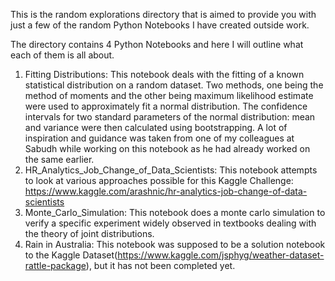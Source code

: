 This is the random explorations directory that is aimed to provide you with just a few of the random Python Notebooks I have created outside work.

The directory contains 4 Python Notebooks and here I will outline what each of them is all about.

1. Fitting Distributions: This notebook deals with the fitting of a known statistical distribution on a random dataset. Two methods, one being the method of moments and the other being maximum likelihood estimate were used to approximately fit a normal distribution. The confidence intervals for two standard parameters of the normal distribution: mean and variance were then calculated using bootstrapping. A lot of inspiration and guidance was taken from one of my colleagues at Sabudh while working on this notebook as he had already worked on the same earlier.
2. HR_Analytics_Job_Change_of_Data_Scientists: This notebook attempts to look at various approaches possible for this Kaggle Challenge: https://www.kaggle.com/arashnic/hr-analytics-job-change-of-data-scientists
3. Monte_Carlo_Simulation: This notebook does a monte carlo simulation to verify a specific experiment widely observed in textbooks dealing with the theory of joint distributions.
4. Rain in Australia: This notebook was supposed to be a solution notebook to the Kaggle Dataset(https://www.kaggle.com/jsphyg/weather-dataset-rattle-package), but it has not been completed yet.
